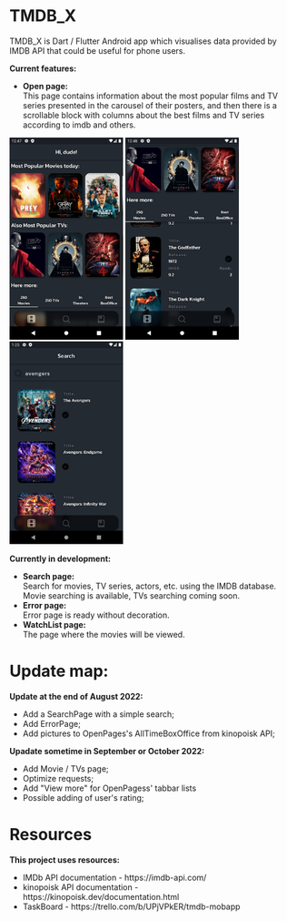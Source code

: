 # TMDB_X
<p align="left">
TMDB_X is Dart / Flutter Android app which visualises data provided by IMDB API 
that could be useful for phone users.

<b> Current features:</b></br>
<ul>
<li><b>Open page: </b></br>
This page contains information about the most popular films and TV series presented in the carousel of their posters, and then there is a scrollable block with columns about the best films and TV series according to imdb and others.
</ul>

</p> <p align="left">
<img src="assets/images/op1.png" alt="application" width="200" />
<img src="assets/images/op2.png" alt="application" width="200" />
<img src="assets/images/op3.png" alt="application" width="200" />
<p>

<b> Currently in development:</b></br>
<ul>
<li><b>Search page: </b></br>
Search for movies, TV series, actors, etc. using the IMDB database. Movie searching is available, TVs searching coming soon.
<li><b>Error page: </b></br>
Error page is ready without decoration.
<li><b>WatchList page:</b></br>
The page where the movies will be viewed.
</ul>

# Update map:
<p>
<b>Update at the end of August 2022:</b> 
<ul>
<li>Add a SearchPage with a simple search;
<li>Add ErrorPage;
<li>Add pictures to OpenPages's AllTimeBoxOffice from kinopoisk API;
</ul>

<b>Upadate sometime in September or October 2022:</b>
<ul>
<li>Add Movie / TVs page;
<li>Optimize requests;
<li>Add "View more" for OpenPagess' tabbar lists
<li>Possible adding of user's rating;
</ul>

# Resources
<b>This project uses resources:</b>
<ul>
<li>IMDb API documentation - https://imdb-api.com/</li>
<li>kinopoisk API documentation - https://kinopoisk.dev/documentation.html</li>
<li>TaskBoard - https://trello.com/b/UPjVPkER/tmdb-mobapp </li>
</ul>